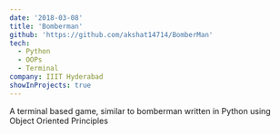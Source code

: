 ```yaml
---
date: '2018-03-08'
title: 'Bomberman'
github: 'https://github.com/akshat14714/BomberMan'
tech:
  - Python
  - OOPs
  - Terminal
company: IIIT Hyderabad
showInProjects: true
---
```


A terminal based game, similar to bomberman written in Python using Object Oriented Principles
